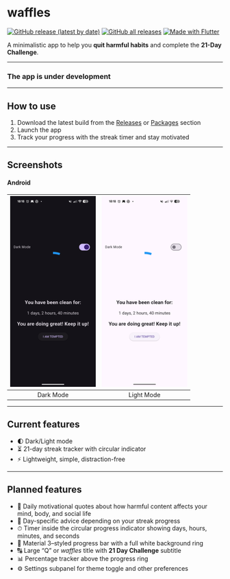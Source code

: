 # waffles

[![GitHub release (latest by date)](https://img.shields.io/github/v/release/deynesdev/waffles)](https://github.com/deynesdev/waffles/releases/latest/) [![GitHub all releases](https://img.shields.io/github/downloads/deynesdev/waffles/total?label=All%20Downloads)](https://github.com/deynesdev/waffles/releases/latest/) [![Made with Flutter](https://img.shields.io/badge/Made%20with-Flutter-blue?logo=flutter&logoColor=white)](https://flutter.dev)

A minimalistic app to help you **quit harmful habits** and complete the **21-Day Challenge**.

---

### The app is under development

---

## How to use

1. Download the latest build from the [Releases](https://github.com/deynesdev/waffles/releases) or [Packages](https://github.com/deynesdev/waffles/packages) section  
2. Launch the app  
3. Track your progress with the streak timer and stay motivated

---

## Screenshots

#### Android

| <img src="screenshots/scr-android-dark.png?raw=true" width="200"/> | <img src="screenshots/scr-android-light.png?raw=true" width="200"/> |
| :--: | :--: |
| Dark Mode | Light Mode |

---

## Current features
- 🌓 Dark/Light mode  
- ⏳ 21-day streak tracker with circular indicator  
- ⚡ Lightweight, simple, distraction-free

---

## Planned features
- 🧠 Daily motivational quotes about how harmful content affects your mind, body, and social life  
- 📅 Day-specific advice depending on your streak progress  
- ⏱ Timer inside the circular progress indicator showing days, hours, minutes, and seconds  
- 🎨 Material 3–styled progress bar with a full white background ring  
- 🔠 Large “Q” or *waffles* title with **21 Day Challenge** subtitle  
- 📊 Percentage tracker above the progress ring  
- ⚙ Settings subpanel for theme toggle and other preferences

